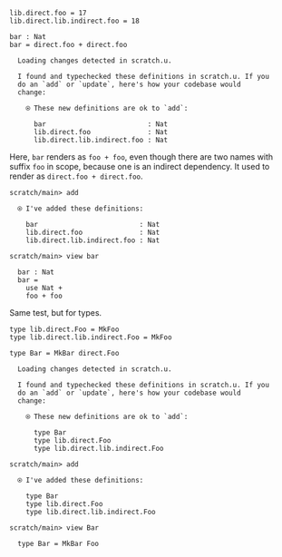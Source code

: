 ``` unison
lib.direct.foo = 17
lib.direct.lib.indirect.foo = 18

bar : Nat
bar = direct.foo + direct.foo
```

``` ucm
  Loading changes detected in scratch.u.

  I found and typechecked these definitions in scratch.u. If you
  do an `add` or `update`, here's how your codebase would
  change:
  
    ⍟ These new definitions are ok to `add`:
    
      bar                         : Nat
      lib.direct.foo              : Nat
      lib.direct.lib.indirect.foo : Nat

```

Here, `bar` renders as `foo + foo`, even though there are two names with suffix `foo` in scope, because one is an
indirect dependency. It used to render as `direct.foo + direct.foo`.

``` ucm
scratch/main> add

  ⍟ I've added these definitions:
  
    bar                         : Nat
    lib.direct.foo              : Nat
    lib.direct.lib.indirect.foo : Nat

scratch/main> view bar

  bar : Nat
  bar =
    use Nat +
    foo + foo

```

Same test, but for types.

``` unison
type lib.direct.Foo = MkFoo
type lib.direct.lib.indirect.Foo = MkFoo

type Bar = MkBar direct.Foo
```

``` ucm
  Loading changes detected in scratch.u.

  I found and typechecked these definitions in scratch.u. If you
  do an `add` or `update`, here's how your codebase would
  change:
  
    ⍟ These new definitions are ok to `add`:
    
      type Bar
      type lib.direct.Foo
      type lib.direct.lib.indirect.Foo

```

``` ucm
scratch/main> add

  ⍟ I've added these definitions:
  
    type Bar
    type lib.direct.Foo
    type lib.direct.lib.indirect.Foo

scratch/main> view Bar

  type Bar = MkBar Foo

```
